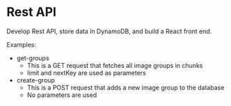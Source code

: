 # Rest API

Develop Rest API, store data in DynamoDB, and build a React front end.

Examples:
* get-groups
  - This is a GET request that fetches all image groups in chunks
  - limit and nextKey are used as parameters
* create-group
  - This is a POST request that adds a new image group to the database
  - No parameters are used

